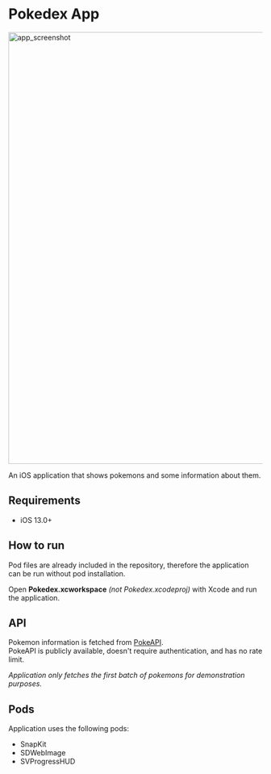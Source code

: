# Pokedex App

<img width="856" alt="app_screenshot" src="https://user-images.githubusercontent.com/22526834/168495035-a6a5feb2-7a47-45de-9ece-53ba57fd7748.png">

An iOS application that shows pokemons and some information about them.  

## Requirements
- iOS 13.0+

## How to run
Pod files are already included in the repository, therefore the application can be run without pod installation.  

Open **Pokedex.xcworkspace** *(not Pokedex.xcodeproj)* with Xcode and run the application.

## API
Pokemon information is fetched from [PokeAPI](https://pokeapi.co/docs/v2).  
PokeAPI is publicly available, doesn't require authentication, and has no rate limit.  

*Application only fetches the first batch of pokemons for demonstration purposes.*  

## Pods
Application uses the following pods:  
- SnapKit
- SDWebImage
- SVProgressHUD
